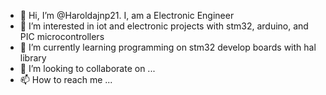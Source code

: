 - 👋 Hi, I’m @Haroldajnp21. I, am a Electronic Engineer
- 👀 I’m interested in iot and electronic projects with stm32, arduino, and PIC microcontrollers 
- 🌱 I’m currently learning programming on stm32 develop boards with hal library
- 💞️ I’m looking to collaborate on ...
- 📫 How to reach me ...

<!---
Haroldajnp21/Haroldajnp21 is a ✨ special ✨ repository because its `README.md` (this file) appears on your GitHub profile.
You can click the Preview link to take a look at your changes.
--->
